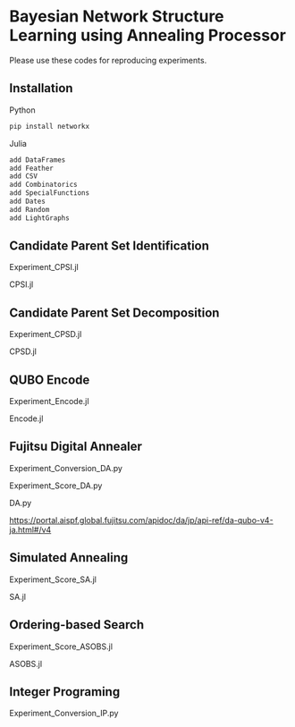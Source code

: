 # Bayesian Network Structure Learning using Annealing Processor

Please use these codes for reproducing experiments.

## Installation

Python 
```bash
pip install networkx
```

Julia 
```bash
add DataFrames 
add Feather 
add CSV
add Combinatorics
add SpecialFunctions
add Dates
add Random
add LightGraphs
```

## Candidate Parent Set Identification

Experiment_CPSI.jl

CPSI.jl

## Candidate Parent Set Decomposition

Experiment_CPSD.jl

CPSD.jl

## QUBO Encode

Experiment_Encode.jl

Encode.jl

## Fujitsu Digital Annealer

Experiment_Conversion_DA.py

Experiment_Score_DA.py

DA.py

https://portal.aispf.global.fujitsu.com/apidoc/da/jp/api-ref/da-qubo-v4-ja.html#/v4

## Simulated Annealing

Experiment_Score_SA.jl

SA.jl

## Ordering-based Search

Experiment_Score_ASOBS.jl

ASOBS.jl

## Integer Programing

Experiment_Conversion_IP.py